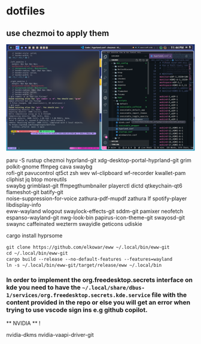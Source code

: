 # dotfiles 
## use chezmoi to apply them

![Hyprland](/hyprland.png)

paru -S rustup chezmoi hyprland-git xdg-desktop-portal-hyprland-git grim polkit-gnome ffmpeg cava swaybg \
rofi-git pavucontrol qt5ct zsh wev wl-clipboard wf-recorder kwallet-pam cliphist jq btop moreutils \
swaybg grimblast-git ffmpegthumbnailer playerctl dictd qtkeychain-qt6 flameshot-git batify-git \
noise-suppression-for-voice zathura-pdf-mupdf zathura lf spotify-player libdisplay-info \
eww-wayland wlogout swaylock-effects-git sddm-git pamixer neofetch espanso-wayland-git
nwg-look-bin papirus-icon-theme-git swayosd-git swaync caffeinated wezterm swayidle geticons udiskie

cargo install hyprsome

```
git clone https://github.com/elkowar/eww ~/.local/bin/eww-git
cd ~/.local/bin/eww-git
cargo build --release --no-default-features --features=wayland
ln -s ~/.local/bin/eww-git/target/release/eww ~/.local/bin
```

### In order to implement the org.freedesktop.secrets interface on kde you need to have the `~/.local/share/dbus-1/services/org.freedesktop.secrets.kde.service` file with the content provided in the repo or else you will get an error when trying to use vscode sign ins e.g github copilot.

** NVIDIA ** !


nvidia-dkms nvidia-vaapi-driver-git